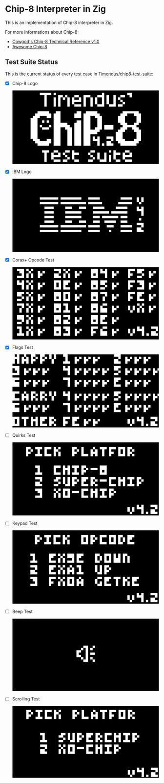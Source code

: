 # Chip-8 Interpreter in Zig
This is an implementation of Chip-8 interpreter in Zig. 

For more informations about Chip-8:
- [Cowgod's Chip-8 Technical Reference v1.0](http://devernay.free.fr/hacks/chip8/C8TECH10.HTM)
- [Awesome Chip-8](https://chip-8.github.io/links/)

## Test Suite Status
This is the current status of every test case in [Timendus/chip8-test-suite](https://github.com/Timendus/chip8-test-suite):
- [X] Chip-8 Logo

  ![](docs/1-chip-8-logo.png)
- [X] IBM Logo
  
  ![](docs/2-ibm-logo.png)
- [X] Corax+ Opcode Test
  
  ![](docs/3-corax+.png)
- [X] Flags Test
  
  ![](docs/4-flags.png)
- [ ] Quirks Test
  
  ![](docs/5-quirks.png)
- [ ] Keypad Test
  
  ![](docs/6-keypad.png)
- [ ] Beep Test
  
  ![](docs/7-beep.png)
- [ ] Scrolling Test
  
  ![](docs/8-scrolling.png)